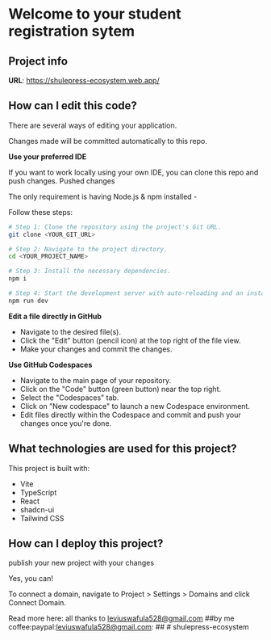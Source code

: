 # Welcome to your student registration sytem 

## Project info

**URL**: https://shulepress-ecosystem.web.app/

## How can I edit this code?

There are several ways of editing your application.

Changes made will be committed automatically to this repo.

**Use your preferred IDE**

If you want to work locally using your own IDE, you can clone this repo and push changes. Pushed changes 

The only requirement is having Node.js & npm installed - 

Follow these steps:

```sh
# Step 1: Clone the repository using the project's Git URL.
git clone <YOUR_GIT_URL>

# Step 2: Navigate to the project directory.
cd <YOUR_PROJECT_NAME>

# Step 3: Install the necessary dependencies.
npm i

# Step 4: Start the development server with auto-reloading and an instant preview.
npm run dev
```

**Edit a file directly in GitHub**

- Navigate to the desired file(s).
- Click the "Edit" button (pencil icon) at the top right of the file view.
- Make your changes and commit the changes.

**Use GitHub Codespaces**

- Navigate to the main page of your repository.
- Click on the "Code" button (green button) near the top right.
- Select the "Codespaces" tab.
- Click on "New codespace" to launch a new Codespace environment.
- Edit files directly within the Codespace and commit and push your changes once you're done.

## What technologies are used for this project?

This project is built with:

- Vite
- TypeScript
- React
- shadcn-ui
- Tailwind CSS

## How can I deploy this project?

publish your new project with your changes

Yes, you can!

To connect a domain, navigate to Project > Settings > Domains and click Connect Domain.

Read more here: all thanks to leviuswafula528@gmail.com
##by me coffee:paypal:leviuswafula528@gmail.com: ##
#   s h u l e p r e s s - e c o s y s t e m 
 
 
